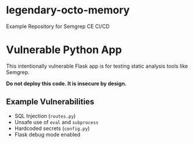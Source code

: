 # legendary-octo-memory
Example Repository for Semgrep CE CI/CD

# Vulnerable Python App

This intentionally vulnerable Flask app is for testing static analysis tools like Semgrep.

**Do not deploy this code. It is insecure by design.**

## Example Vulnerabilities

- SQL Injection (`routes.py`)
- Unsafe use of `eval` and `subprocess`
- Hardcoded secrets (`config.py`)
- Flask debug mode enabled

